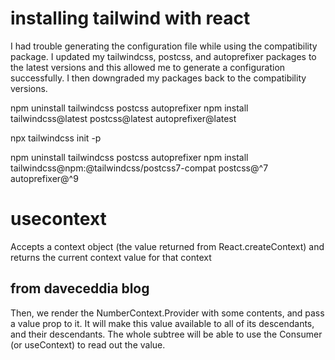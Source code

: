 # installing tailwind with react
I had trouble generating the configuration file while using the compatibility package. I updated my tailwindcss, postcss, and autoprefixer packages to the latest versions and this allowed me to generate a configuration successfully. I then downgraded my packages back to the compatibility versions.

npm uninstall tailwindcss postcss autoprefixer
npm install tailwindcss@latest postcss@latest autoprefixer@latest

npx tailwindcss init -p

npm uninstall tailwindcss postcss autoprefixer
npm install tailwindcss@npm:@tailwindcss/postcss7-compat postcss@^7 autoprefixer@^9

# usecontext
Accepts a context object (the value returned from React.createContext) and returns the current context value for that context
## from daveceddia blog
Then, we render the NumberContext.Provider with some contents, and pass a value prop to it. It will make this value available to all of its descendants, and their descendants. The whole subtree will be able to use the Consumer (or useContext) to read out the value.
